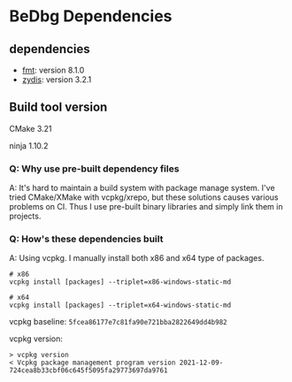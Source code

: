 # BeDbg Dependencies

## dependencies

- [fmt](https://github.com/fmtlib/fmt): version 8.1.0
- [zydis](https://github.com/zyantific/zydis): version 3.2.1

## Build tool version

CMake 3.21

ninja 1.10.2

### Q: Why use pre-built dependency files

A: It's hard to maintain a build system with package manage system. I've tried CMake/XMake with vcpkg/xrepo, but these solutions causes various problems on CI. Thus I use pre-built binary libraries and simply link them in projects.

### Q: How's these dependencies built

A: Using vcpkg. I manually install both x86 and x64 type of packages.

```shell
# x86
vcpkg install [packages] --triplet=x86-windows-static-md

# x64
vcpkg install [packages] --triplet=x64-windows-static-md
```

vcpkg baseline: `5fcea86177e7c81fa90e721bba2822649dd4b982`

vcpkg version:

```shell
> vcpkg version
< Vcpkg package management program version 2021-12-09-724cea8b33cbf06c645f5095fa29773697da9761
```
